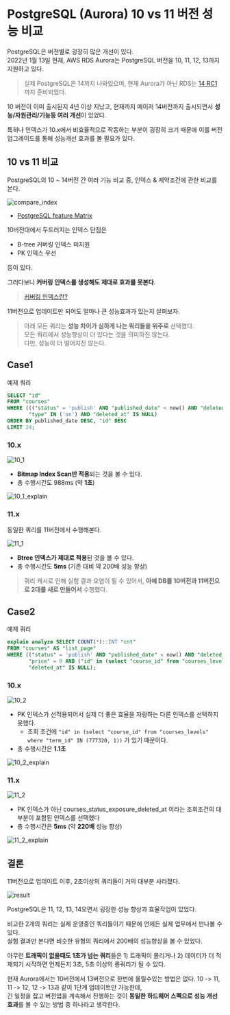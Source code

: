 # PostgreSQL (Aurora) 10 vs 11 버전 성능 비교

PostgreSQL은 버전별로 굉장히 많은 개선이 있다.  
2022년 1월 13일 현재, AWS RDS Aurora는 PostgreSQL 버전을 10, 11, 12, 13까지 지원하고 있다.  

> 실제 PostgreSQL은 14까지 나와있으며, 현재 Aurora가 아닌 RDS는 [14 RC1](https://aws.amazon.com/ko/about-aws/whats-new/2021/10/postgresql-14-rc-1-amazon-rds-database-preview-environment/) 까지 준비되었다.

10 버전이 이미 출시된지 4년 이상 지났고, 현재까지 메이저 14버전까지 출시되면서 **성능/자원관리/기능등 여러 개선**이 있었다.  
  
특히나 인덱스가 10.x에서 비효율적으로 작동하는 부분이 굉장히 크기 때문에 이를 버전 업그레이드를 통해 성능개선 효과를 볼 필요가 있다.

## 10 vs 11 비교 

PostgreSQL의 10 ~ 14버전 간 여러 기능 비교 중, 인덱스 & 제약조건에 관한 비교를 본다.

![compare_index](./images/compare_index.png)

* [PostgreSQL feature Matrix](https://www.postgresql.org/about/featurematrix/)


10버전대에서 두드러지는 인덱스 단점은 

* B-tree 커버링 인덱스 미지원
* PK 인덱스 우선
  
등이 있다.  
  
그러다보니 **커버링 인덱스를 생성해도 제대로 효과를 못본다**.  

> [커버링 인덱스란?](https://jojoldu.tistory.com/476)

11버전으로 업데이트만 되어도 얼마나 큰 성능효과가 있는지 살펴보자.  
  
> 아래 모든 쿼리는 **성능 차이가 심하게 나는 쿼리들을 위주로** 선택했다.  
> 모든 쿼리에서 성능향상이 더 있다는 것을 의미하진 않는다.  
> 다만, 성능이 더 떨어지진 않는다.

## Case1

예제 쿼리

```sql
SELECT "id"
FROM "courses"
WHERE ((("status" = 'publish' AND "published_date" < now() AND "deleted_at" IS NULL) AND "exposure" = true) AND
       "type" IN ('on') AND "deleted_at" IS NULL)
ORDER BY published_date DESC, "id" DESC
LIMIT 24;
```

### 10.x

![10_1](./images/10_1.png)

* **Bitmap Index Scan만 적용**되는 것을 볼 수 있다.
* 총 수행시간도 988ms (약 **1초**)

![10_1_explain](./images/10_1_explain.png)

### 11.x 

동일한 쿼리를 11버전에서 수행해본다.

![11_1](./images/11_1.png)

* **Btree 인덱스가 제대로 적용**된 것을 볼 수 있다.
* 총 수행시간도 **5ms** (기존 대비 약 200배 성능 향상)

> 쿼리 캐시로 인해 실험 결과 오염이 될 수 있어서, **아예 DB를 10버전과 11버전으로 2대를 새로 만들어서** 수행했다. 

 

## Case2

예제 쿼리

```sql
explain analyze SELECT COUNT(*)::INT "cnt"
FROM "courses" AS "list_page"
WHERE (("status" = 'publish' AND "published_date" < now() AND "deleted_at" IS NULL) AND "exposure" = true AND
       "price" = 0 AND ("id" in (select "course_id" from "courses_levels" where "term_id" IN (777320, 1))) AND
       "deleted_at" IS NULL);
```

### 10.x

![10_2](./images/10_2.png)

* PK 인덱스가 선적용되어서 실제 더 좋은 효율을 자랑하는 다른 인덱스를 선택하지 못했다.
  * 조회 조건에 `"id" in (select "course_id" from "courses_levels" where "term_id" IN (777320, 1))` 가 있기 때문이다.
* 총 수행시간은 **1.1초**

![10_2_explain](./images/10_2_explain.png)

### 11.x

![11_2](./images/11_2.png)

* PK 인덱스가 아닌 courses_status_exposure_deleted_at 이라는 조회조건의 대부분이 포함된 인덱스를 선택했다
* 총 수행시간은 **5ms** (약 **220배** 성능 향상)

![11_2_explain](./images/11_2_explain.png)

## 결론

11버전으로 업데이트 이후, 2초이상의 쿼리들이 거의 대부분 사라졌다.  

![result](./images/result.png)

PostgreSQL은 11, 12, 13, 14오면서 굉장한 성능 향상과 효율작업이 있었다.  

비교한 2개의 쿼리는 실제 운영중인 쿼리들이기 때문에 언제든 실제 업무에서 만나볼 수 있다.  
실험 결과만 본다면 비슷한 유형의 쿼리에서 200배의 성능향상을 볼 수 있었다.  
  
아무런 **트래픽이 없을때도 1초가 넘는 쿼리**들은 1) 트래픽이 몰리거나 2) 데이터가 더 적재되기 시작하면 언제든지 3초, 5초 이상의 롱쿼리가 될 수 있다.  
  
현재 Aurora에서는 10버전에서 13버전으로 한번에 올릴수있는 방법은 없다.
10 -> 11, 11 -> 12, 12 -> 13과 같이 1단계 업데이트만 가능한데,  
긴 일정을 잡고 버전업을 계속해서 진행하는 것이 **동일한 하드웨어 스펙으로 성능 개선 효과**를 볼 수 있는 방법 중 하나라고 생각한다.